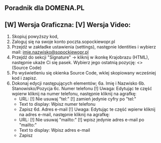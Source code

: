 Poradnik dla DOMENA.PL
---
[W] Wersja Graficzna:
[V] Wersja Video:
---
1. Skopiuj powyższy kod,
2. Zaloguj się na swoje konto poczta.sopockiewopr.pl
3. Przejdź w zakładke ustawienia (settings), następnie Identities i wybierz mail: imie.nazwisko@sopockiewopr.pl 
4. Przejdź do sekcji "Signature" → kliknij w ikonkę Krajobrazu (HTML), następnie ukaże Ci się pasek. Wybierz jego ostatnią pozycję: <> (Source Code) 
5. Po wyświetleniu się okienka Source Code, wklej skopiowany wcześniej kod i zapisz. 
6. Dokonaj edycji następujących elementów;
  6a. Imię i Nazwisko
  6b. Stanowisko/Pozycja
  6c. Numer telefonu [!] Uwaga: Edytując te część wpierw kliknij na numer telefonu, następnie kliknij na agrafkę:
      - URL: [!] Nie usuwaj "tel:" [!] zamień jedynie cyfry po "tel:"
      - Text to display: Wpisz numer telefonu
      - Zapisz
  6d. Adres e-mail [!] Uwaga: Edytując te część wpierw kliknij na adres e-mail, następnie kliknij na agrafkę:
      - URL: [!] Nie usuwaj "mailto:" [!] wpisz jedynie adres e-mail po "mailto:"
      - Text to display: Wpisz adres e-mail
      - Zapisz
